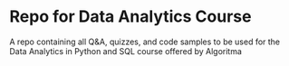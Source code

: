 # Repo for Data Analytics Course

A repo containing all Q&A, quizzes, and code samples to be used for the Data Analytics in Python and SQL course offered by Algoritma